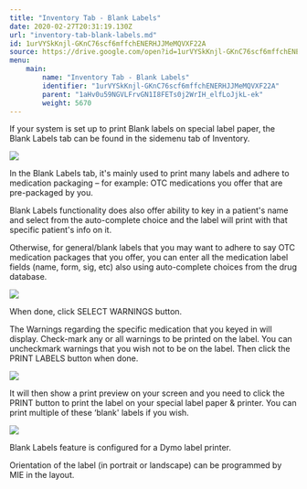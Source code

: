 ```yaml
---
title: "Inventory Tab - Blank Labels"
date: 2020-02-27T20:31:19.130Z
url: "inventory-tab-blank-labels.md"
id: 1urVYSkKnjl-GKnC76scf6mffchENERHJJMeMQVXF22A
source: https://drive.google.com/open?id=1urVYSkKnjl-GKnC76scf6mffchENERHJJMeMQVXF22A
menu:
    main:
        name: "Inventory Tab - Blank Labels"
        identifier: "1urVYSkKnjl-GKnC76scf6mffchENERHJJMeMQVXF22A"
        parent: "1aHv0u59NGVLFrvGN1I8FETs0j2WrIH_elfLoJjkL-ek"
        weight: 5670
---
```

If your system is set up to print Blank labels on special label paper, the Blank Labels tab can be found in the sidemenu tab of Inventory.

![](external_files/cd585fdcca33523460c3e8754846d886.png)

In the Blank Labels tab, it's mainly used to print many labels and adhere to medication packaging – for example: OTC medications you offer that are pre-packaged by you.

Blank Labels functionality does also offer ability to key in a patient's name and select from the auto-complete choice and the label will print with that specific patient's info on it.

Otherwise, for general/blank labels that you may want to adhere to say OTC medication packages that you offer, you can enter all the medication label fields (name, form, sig, etc) also using auto-complete choices from the drug database.

![](external_files/08a331eeb66d9029a44fcb580f2271c2.png)

When done, click SELECT WARNINGS button.

The Warnings regarding the specific medication that you keyed in will display. Check-mark any or all warnings to be printed on the label. You can uncheckmark warnings that you wish not to be on the label. Then click the PRINT LABELS button when done.

![](external_files/558dd79a15232e493d3ce57d5b04bfae.png)

It will then show a print preview on your screen and you need to click the PRINT button to print the label on your special label paper & printer. You can print multiple of these ‘blank' labels if you wish.

![](external_files/454861120fbc113e16955917e0569589.png)

Blank Labels feature is configured for a Dymo label printer.

Orientation of the label (in portrait or landscape) can be programmed by MIE in the layout.

